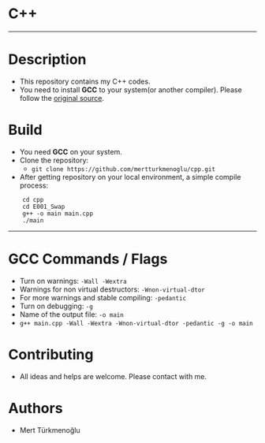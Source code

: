 # C++
***
# Description
* This repository contains my C++ codes.
* You need to install **GCC** to your system(or another compiler). Please follow the [original source].
# Build
* You need **GCC** on your system.
* Clone the repository:  
  * `git clone https://github.com/mertturkmenoglu/cpp.git`
* After getting repository on your local environment, a simple compile process:  
```
    cd cpp
    cd E001_Swap
    g++ -o main main.cpp
    ./main
```
***
# GCC Commands / Flags
* Turn on warnings: `-Wall -Wextra`
* Warnings for non virtual destructors: `-Wnon-virtual-dtor`
* For more warnings and stable compiling: `-pedantic`
* Turn on debugging: `-g`
* Name of the output file: `-o main`
* `g++ main.cpp -Wall -Wextra -Wnon-virtual-dtor -pedantic -g -o main`
# Contributing
* All ideas and helps are welcome. Please contact with me.
# Authors
* Mert Türkmenoğlu

[original source]: https://gcc.gnu.org/